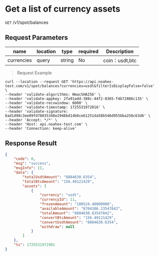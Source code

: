 # Get a list of currency assets

`GET` /v1/spot/balances

## Request Parameters

| name         | location    | type     | required | Description          |
|------------|-------|--------|----|-------------|
| currencies | query | string | No  | coin：usdt,btc |

> Request Example

```shell
curl --location --request GET 'https://api.noahex-test.com/v1/spot/balances?currencies=usdt&filterIsDisplayFalse=false' \
--header 'validate-algorithms: HmacSHA256' \
--header 'validate-appkey: 2fa91add-388c-44f2-8365-f4b72886c135' \
--header 'validate-recvwindow: 6000' \
--header 'validate-timestamp: 1725531972816' \
--header 'validate-signature: 6ad1d98c3ee09fd78035340e2946bd14b0ce61251da58b546d955bba258c63d6' \
--header 'Accept: */*' \
--header 'Host: api.noahex-test.com' \
--header 'Connection: keep-alive'
```

## Response Result

```json
{
    "code": 0,
    "msg": "success",
    "msgInfo": [],
    "data": {
        "totalUsdtAmount": "8884630.6354",
        "totalBtcAmount": "156.49121429",
        "assets": [
            {
                "currency": "usdt",
                "currencyId": 11,
                "frozenAmount": "180524.40000000",
                "availableAmount": "8704106.23547842",
                "totalAmount": "8884630.63547842",
                "convertBtcAmount": "156.49121429",
                "convertUsdtAmount": "8884630.6354",
                "withdraw": null
            }
        ]
    },
    "ts": 1725531972901
}
```

